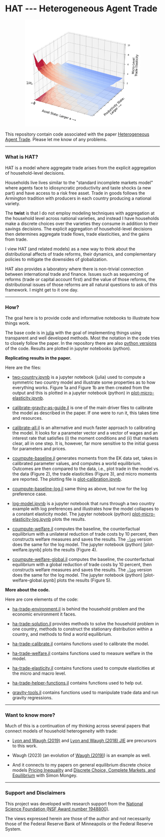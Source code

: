 # HAT --- Heterogeneous Agent Trade

<p float="left" align="middle">
  <img src="./notes/figures/micro-elasticity.png" width="375" /> 
</p>

This repository contain code associated with the paper [Heterogeneous Agent Trade](./notes/heterogeneous-agent-trade.pdf). Please let me know of any problems.

---

### What is HAT?

HAT is a model where aggregate trade arises from the explicit aggregation of household-level decisions.

Households live lives similar to the "standard incomplete markets model" where agents face to idiosyncratic productivity and taste shocks (a new part) and have access to a risk free asset. Trade in goods follows the Armington tradition  with producers in each country producing a national variety.

The **twist** is that I do not employ modeling techniques with aggregation at the household level across national varieties, and instead I have households make a discrete choices over the varieties they consume in addition to their savings decisions. The explicit aggregation of household-level decisions then determines aggregate trade flows, trade elasticities, and the gains from trade.

I view HAT (and related models) as a new way to think about the distributional affects of trade reforms, their dynamics, and complementary policies to mitigate the downsides of globalization.  

HAT also provides a laboratory where there is non-trivial connection between international trade and finance. Issues such as sequencing of reforms (trade or capital account first) and the value of those reforms, the distributional issues of those reforms are all natural questions to ask of this framework. I might get to it one day.

---

### How?

The goal here is to provide code and informative notebooks to illustrate how things work. 

The base code is in [julia](https://github.com/JuliaLang) with the goal of implementing things using transparent and well developed methods. Most the notation in the code tries to closely follow the paper. In the repository there are also [python versions](./code/python) of the code. Results are plotted in jupyter notebooks (python).


**Replicating results in the paper.**  

Here are the files:

- [two-country.ipynb](./notebooks/two-country.ipynb) is a jupyter notebook (julia) used to compute a symmetric two country model and illustrate some properties as to how everything works. Figure 1a and Figure 1b are then created from the output and this is plotted in a jupyter notebook (python) in [plot-micro-elasticity.ipynb](./notebooks/plot-micro-elasticity.ipynb).

- [calibrate-gravity-as-guide.jl](./code/julia/calibrate-gravity-as-guide.jl) is one of the main driver files to calibrate the model as described in the paper. If one were to run it, this takes time and resources. 

- [calibrate-all.jl](./code/julia/calibration-all.jl) is an alternative and much faster approach to calibrating the model. It looks for a parameter vector and a vector of wages and an interest rate that satisfies (i) the moment conditions and (ii) that markets clear, all in one step. It is, however, far more sensitive to the initial guess for parameters and prices.

- [coumpute-baseline.jl](./code/julia/compute-baseline.jl) generates moments from the EK data set, takes in calibrated parameter values, and computes a world equilibrium. Outcomes are then compared to the data, i.e., plot trade in the model vs. the data (Figure 2), the trade elasticities (Figure 3), and micro moments are reported. The plotting file is [plot-calibration.ipynb](./notebooks/plot-calibration.ipynb).

- [coumpute-baseline-log.jl](./code/julia/compute-baseline-log.jl) same thing as above, but now for the log preference case.

- [log-model.ipynb](./notebooks/log-model.ipynb) is a jupyter notebook that runs through a two country example with log preferences and illustrates how the model collapses to a constant elasticity model. The jupyter notebook (python)  [plot-micro-elasticity-log.ipynb](./notebooks/plot-micro-elasticity-log.ipynb) plots the results.

- [coumpute-welfare.jl](./code/julia/compute-welfare/compute-welfare.jl) computes the baseline, the counterfactual equilibrium with a unilateral reduction of trade costs by 10 percent, then constructs welfare measures and saves the results. The [``-log``](./code/julia/compute-welfare/compute-welfare-log.jl)  version does the same for the log model. The jupyter notebook (python) [plot-welfare.ipynb] plots the results (Figure 4).

- [coumpute-welfare-global.jl](./code/julia/compute-welfare/compute-welfare.jl) computes the baseline, the counterfactual equilibrium with a global reduction of trade costs by 10 percent, then constructs welfare measures and saves the results. The [``-log``](./code/julia/compute-welfare/compute-welfare-global-log.jl)  version does the same for the log model. The jupyter notebook (python) [plot-welfare-global.ipynb] plots the results (Figure 5).


**More about the code.** 

Here are core elements of the code:

- [ha-trade-environment.jl](./code/julia/ha-trade-environment.jl) is behind the household problem and the economic environment it faces. 

- [ha-trade-solution.jl](./code/julia/ha-trade-solution.jl) provides methods to solve the household problem in one country, methods to construct the stationary distribution within a country, and methods to find a world equilibrium.

- [ha-trade-calibrate.jl](./code/julia/ha-trade-calibrate.jl) contains functions used to calibrate the model.

- [ha-trade-welfare.jl](./code/julia/ha-trade-calibrate.jl) contains functions used to measure welfare in the model.

- [ha-trade-elasticity.jl](./code/julia/ha-trade-calibrate.jl) contains functions used to compute elasticities at the micro and macro level. 

- [ha-trade-helper-functions.jl](./code/julia/ha-trade-calibrate.jl) contains functions used to help out. 

- [gravity-tools.jl](./code/julia/ha-trade-calibrate.jl) contains functions used to manipulate trade data and run gravity regressions.


---

### Want to know more?

Much of this is a continuation of my thinking across several papers that connect models of household heterogeneity with trade:

- [Lyon and Waugh (2019)](https://www.waugheconomics.com/uploads/2/2/5/6/22563786/lw_quant_losses.pdf) and [Lyon and Waugh (2018) JIE](https://www.waugheconomics.com/uploads/2/2/5/6/22563786/lw_tax.pdf) are precursors to this work.

- Waugh (2023) (an evolution of [Waugh (2019)](https://www.waugheconomics.com/uploads/2/2/5/6/22563786/waugh_consumption.pdf)) is an example as well.

- And it connects to my papers on general equilibrium discrete choice models [Pricing Inequality](http://www.simonmongey.com/uploads/6/5/6/6/65665741/mw_2022_11_16_minneapolis_fed_online.pdf) and [Discrete Choice, Complete Markets, and Equilibrium](https://www.waugheconomics.com/uploads/2/2/5/6/22563786/dce-sed.pdf) with Simon Mongey. 

---

### Support and Disclaimers

This project was developed with research support from the [National Science Foundation (NSF Award number 1948800)](https://www.nsf.gov/awardsearch/showAward?AWD_ID=1948800&HistoricalAwards=false). 


The views expressed herein are those of the author and not necessarily those of the Federal Reserve Bank of Minneapolis or the Federal Reserve System. 